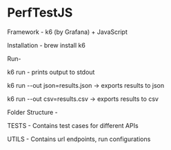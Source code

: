 # PerfTestJS

Framework  - k6 (by Grafana) + JavaScript 

Installation - 
brew install k6

Run-

k6 run <fileName> - prints output to stdout

k6 run <fileName> --out json=results.json -> exports results to json

k6 run <fileName> --out csv=results.csv -> exports results to csv


Folder Structure - 

TESTS - Contains test cases for different APIs

UTILS - Contains url endpoints, run configurations
